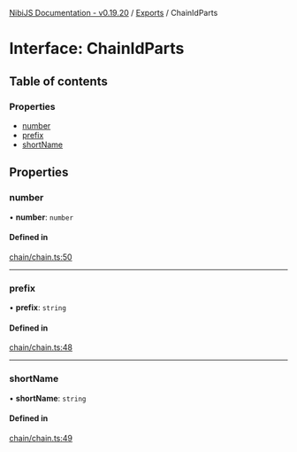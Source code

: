 [NibiJS Documentation - v0.19.20](../intro.md) / [Exports](../modules.md) / ChainIdParts

# Interface: ChainIdParts

## Table of contents

### Properties

- [number](ChainIdParts.md#number)
- [prefix](ChainIdParts.md#prefix)
- [shortName](ChainIdParts.md#shortname)

## Properties

### number

• **number**: `number`

#### Defined in

[chain/chain.ts:50](https://github.com/NibiruChain/ts-sdk/blob/6819e4e/packages/nibijs/src/chain/chain.ts#L50)

___

### prefix

• **prefix**: `string`

#### Defined in

[chain/chain.ts:48](https://github.com/NibiruChain/ts-sdk/blob/6819e4e/packages/nibijs/src/chain/chain.ts#L48)

___

### shortName

• **shortName**: `string`

#### Defined in

[chain/chain.ts:49](https://github.com/NibiruChain/ts-sdk/blob/6819e4e/packages/nibijs/src/chain/chain.ts#L49)
